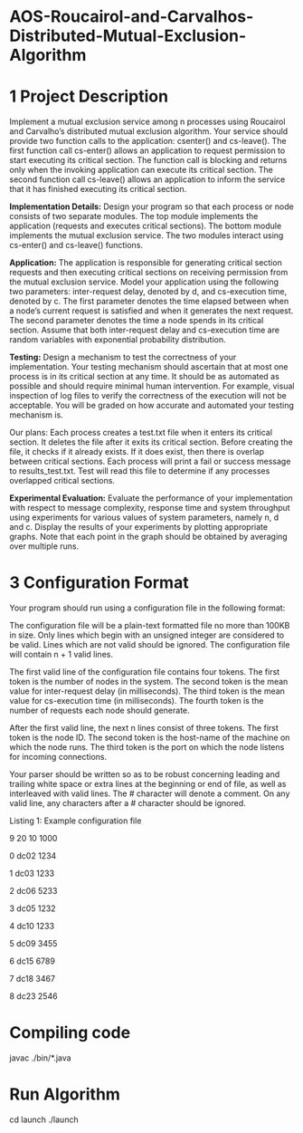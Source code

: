# AOS-Roucairol-and-Carvalhos-Distributed-Mutual-Exclusion-Algorithm

# 1 Project Description

Implement a mutual exclusion service among n processes using Roucairol and Carvalho’s distributed
mutual exclusion algorithm. Your service should provide two function calls to the application: 
csenter() and cs-leave(). The first function call cs-enter() allows an application to request permission
to start executing its critical section. The function call is blocking and returns only when the
invoking application can execute its critical section. The second function call cs-leave() allows an
application to inform the service that it has finished executing its critical section.

**Implementation Details:** Design your program so that each process or node consists of two
separate modules. The top module implements the application (requests and executes critical
sections). The bottom module implements the mutual exclusion service. The two modules interact
using cs-enter() and cs-leave() functions.

**Application:** The application is responsible for generating critical section requests and then
executing critical sections on receiving permission from the mutual exclusion service. Model your
application using the following two parameters: inter-request delay, denoted by d, and cs-execution
time, denoted by c. The first parameter denotes the time elapsed between when a node’s current
request is satisfied and when it generates the next request. The second parameter denotes the time
a node spends in its critical section. Assume that both inter-request delay and cs-execution time are
random variables with exponential probability distribution.

**Testing:** Design a mechanism to test the correctness of your implementation. Your testing 
mechanism should ascertain that at most one process is in its critical section at any time. It should
be as automated as possible and should require minimal human intervention. For example, visual
inspection of log files to verify the correctness of the execution will not be acceptable. You will be
graded on how accurate and automated your testing mechanism is.

Our plans:
Each process creates a test.txt file when it enters its critical section. It deletes the file after it exits
its critical section. Before creating the file, it checks if it already exists. If it does exist, then
there is overlap between critical sections. Each process will print a fail or success message to
results_test.txt. Test will read this file to determine if any processes overlapped critical sections. 

**Experimental Evaluation:** Evaluate the performance of your implementation with respect to
message complexity, response time and system throughput using experiments for various values
of system parameters, namely n, d and c. Display the results of your experiments by plotting
appropriate graphs. Note that each point in the graph should be obtained by averaging over
multiple runs.

# 3 Configuration Format

Your program should run using a configuration file in the following format:

The configuration file will be a plain-text formatted file no more than 100KB in size. Only lines
which begin with an unsigned integer are considered to be valid. Lines which are not valid should
be ignored. The configuration file will contain n + 1 valid lines.

The first valid line of the configuration file contains four tokens. The first token is the number
of nodes in the system. The second token is the mean value for inter-request delay (in milliseconds).
The third token is the mean value for cs-execution time (in milliseconds). The fourth token is the
number of requests each node should generate.

After the first valid line, the next n lines consist of three tokens. The first token is the node
ID. The second token is the host-name of the machine on which the node runs. The third token is
the port on which the node listens for incoming connections.

Your parser should be written so as to be robust concerning leading and trailing white space or
extra lines at the beginning or end of file, as well as interleaved with valid lines. The # character
will denote a comment. On any valid line, any characters after a # character should be ignored.

Listing 1: Example configuration file

9 20 10 1000

0 dc02 1234

1 dc03 1233

2 dc06 5233

3 dc05 1232

4 dc10 1233

5 dc09 3455

6 dc15 6789

7 dc18 3467

8 dc23 2546

# Compiling code 
javac ./bin/*.java

# Run Algorithm
cd launch
./launch

